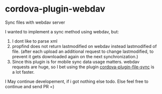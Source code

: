 # cordova-plugin-webdav
Sync files with webdav server

I wanted to implement a sync method using webdav, but:

1. I dont like to parse xml
2. propfind does not return lastmodified on webdav instead lastmodified of file. (after each upload an additional request to change lastmodified, to prevent it gets downloaded again on the next synchronization.)
3. Since this plugin is for mobile sync data usage matters. webdav requests are huge, so I bet using the plugin [cordova-plugin-file-sync](https://github.com/mnewmedia/cordova-plugin-file-sync) is a lot faster.

I May continue developement, if i got nothing else todo. Else feel free to continue and send PR =)